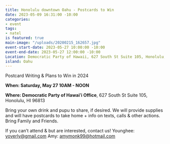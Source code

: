 ```yaml
---
title: Honolulu downtown Oahu - Postcards to Win
date: 2023-05-09 16:31:00 -10:00
categories:
- event
tags:
- natel
is featured: true
main-image: "/uploads/20200215_162657.jpg"
event-start-date: 2023-05-27 10:00:00 -10:00
event-end-date: 2023-05-27 12:00:00 -10:00
Location: Democratic Party of Hawaii, 627 South St Suite 105, Honolulu, HI 96813
island: Oahu
---
```


Postcard Writing & Plans to Win in 2024

**When: Saturday, May 27 10AM - NOON** 

**Where: Democratic Party of Hawaiʻi Office**, 627 South St Suite 105, Honolulu, HI 96813

Bring your own drink and pupu to share, if desired. We will provide supplies and will have postcards to take home + info on texts, calls & other actions. Bring Family and Friends.

If you can’t attend & but are interested, contact us! Younghee: yoverly@gmail.com 
Amy: amymonk99@hotmail.com